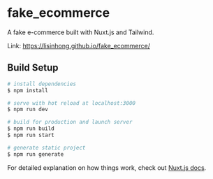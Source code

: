 # fake_ecommerce

A fake e-commerce built with Nuxt.js and Tailwind.

Link: https://lisinhong.github.io/fake_ecommerce/

## Build Setup

```bash
# install dependencies
$ npm install

# serve with hot reload at localhost:3000
$ npm run dev

# build for production and launch server
$ npm run build
$ npm run start

# generate static project
$ npm run generate
```

For detailed explanation on how things work, check out [Nuxt.js docs](https://nuxtjs.org).
